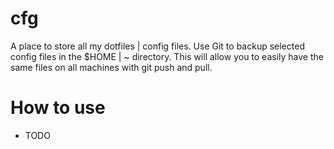 # cfg
A place to store all my dotfiles | config files.
Use Git to backup selected config files in the $HOME | ~ directory.
This will allow you to easily have the same files on all machines with git push and pull.

# How to use
- TODO
